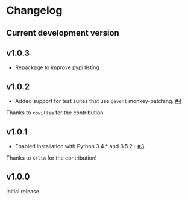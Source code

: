# Changelog

## Current development version

## v1.0.3

- Repackage to improve pypi listing

## v1.0.2

- Added support for test suites that use `gevent` monkey-patching. [#4](https://github.com/kensho-technologies/pytest-monkeytype/pull/4)

Thanks to `rowillia` for the contribution.

## v1.0.1

- Enabled installation with Python 3.4.* and 3.5.2+ [#3](https://github.com/kensho-technologies/pytest-monkeytype/pull/3)

Thanks to `Xelia` for the contribution!

## v1.0.0

Initial release.
